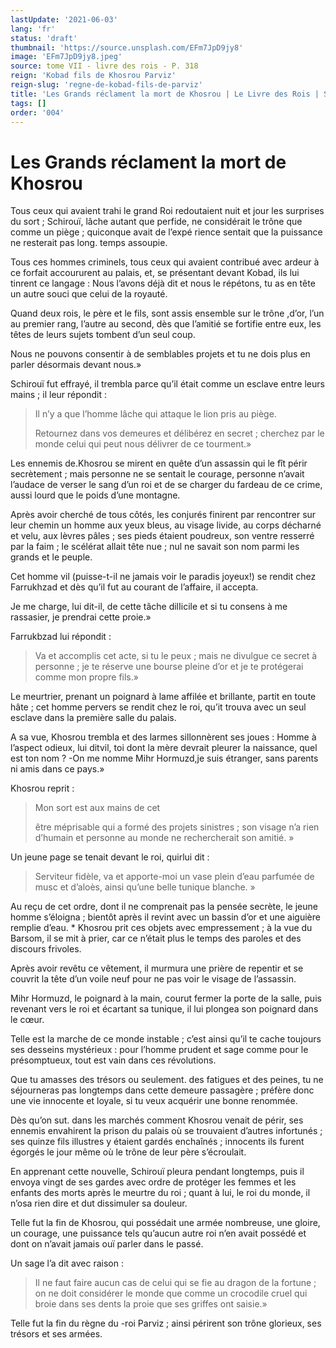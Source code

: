 ```yaml
---
lastUpdate: '2021-06-03'
lang: 'fr'
status: 'draft'
thumbnail: 'https://source.unsplash.com/EFm7JpD9jy8'
image: 'EFm7JpD9jy8.jpeg'
source: tome VII - livre des rois - P. 318
reign: 'Kobad fils de Khosrou Parviz'
reign-slug: 'regne-de-kobad-fils-de-parviz'
title: 'Les Grands réclament la mort de Khosrou | Le Livre des Rois | Shâhnâmeh'
tags: []
order: '004'
---
```


# Les Grands réclament la mort de Khosrou

Tous ceux qui avaient trahi le grand Roi redoutaient nuit et jour les surprises du sort ; Schirouï, lâche autant que perfide, ne considérait le trône que comme un piège ; quiconque avait de l’expé rience sentait que la puissance ne resterait pas long. temps assoupie.

Tous ces hommes criminels, tous ceux qui avaient contribué avec ardeur à ce forfait accoururent au palais, et, se présentant devant Kobad, ils lui tinrent ce langage : Nous l’avons déjà dit et nous le répétons, tu as en tête un autre souci que celui de la royauté.

Quand deux rois, le père et le fils, sont assis ensemble sur le trône ,d’or, l’un au premier rang, l’autre au second, dès que l’amitié se fortifie entre eux, les têtes de leurs sujets tombent d’un seul coup.

Nous ne pouvons consentir à de semblables projets et tu ne dois plus en parler désormais devant nous.»

Schirouï fut effrayé, il trembla parce qu’il était comme un esclave entre leurs mains ; il leur répondit :

> Il n’y a que l’homme lâche qui attaque le lion pris au piège.
>
> Retournez dans vos demeures et délibérez en secret ; cherchez par le monde celui qui peut nous délivrer de ce tourment.»

Les ennemis de.Khosrou se mirent en quête d’un assassin qui le fît périr secrètement ; mais personne ne se sentait le courage, personne n’avait l’audace de verser le sang d’un roi et de se charger du fardeau de ce crime, aussi lourd que le poids d’une montagne.

Après avoir cherché de tous côtés, les conjurés finirent par rencontrer sur leur chemin un homme aux yeux bleus, au visage livide, au corps décharné et velu, aux lèvres pâles ; ses pieds étaient poudreux, son ventre resserré par la faim ; le scélérat allait tête nue ; nul ne savait son nom parmi les grands et le peuple.

Cet homme vil (puisse-t-il ne jamais voir le paradis joyeux!) se rendit chez Farrukhzad et dès qu’il fut au courant de l’affaire, il accepta.

Je me charge, lui dit-il, de cette tâche dilIicile et si tu consens à me rassasier, je prendrai cette proie.»

Farrukbzad lui répondit :

> Va et accomplis cet acte, si tu le peux ; mais ne divulgue ce secret à personne ; je te réserve une bourse pleine d’or et je te protégerai comme mon propre fils.»

Le meurtrier, prenant un poignard à lame affilée et brillante, partit en toute hâte ; cet homme pervers se rendit chez le roi, qu’it trouva avec un seul esclave dans la première salle du palais.

A sa vue, Khosrou trembla et des larmes sillonnèrent ses joues : Homme à l’aspect odieux, lui ditvil, toi dont la mère devrait pleurer la naissance, quel est ton nom ? -On me nomme Mihr Hormuzd,je suis étranger, sans parents ni amis dans ce pays.»

Khosrou reprit :

> Mon sort est aux mains de cet
>
> être méprisable qui a formé des projets sinistres ; son visage n’a rien d’humain et personne au monde ne rechercherait son amitié. »

Un jeune page se tenait devant le roi, quirlui dit :

> Serviteur fidèle, va et apporte-moi un vase plein d’eau parfumée de musc et d’aloès, ainsi qu’une belle tunique blanche. »

Au reçu de cet ordre, dont il ne comprenait pas la pensée secrète, le jeune homme s’éloigna ; bientôt après il revint avec un bassin d’or et une aiguière remplie d’eau. \*
Khosrou prit ces objets avec empressement ; à la vue du Barsom, il se mit à prier, car ce n’était plus le temps des paroles et des discours frivoles.

Après avoir revêtu ce vêtement, il murmura une prière de repentir et se couvrit la tête d’un voile neuf pour ne pas voir le visage de l’assassin.

Mihr Hormuzd, le poignard à la main, courut fermer la porte de la salle, puis revenant vers le roi et écartant sa tunique, il lui plongea son poignard dans le cœur.

Telle est la marche de ce monde instable ; c’est ainsi qu’il te cache toujours ses desseins mystérieux : pour l’homme prudent et sage comme pour le présomptueux, tout est vain dans ces révolutions.

Que tu amasses des trésors ou seulement. des fatigues et des peines, tu ne séjourneras pas longtemps dans cette demeure passagère ; préfère donc une vie innocente et loyale, si tu veux acquérir une bonne renommée.

Dès qu’on sut. dans les marchés comment Khosrou venait de périr, ses ennemis envahirent la prison du palais où se trouvaient d’autres infortunés ; ses quinze fils illustres y étaient gardés enchaînés ; innocents ils furent égorgés le jour même où le trône de leur père s’écroulait.

En apprenant cette nouvelle, Schirouï pleura pendant longtemps, puis il envoya vingt de ses gardes avec ordre de protéger les femmes et les enfants des morts après le meurtre du roi ; quant à lui, le roi du monde, il n’osa rien dire et dut dissimuler sa douleur.

Telle fut la fin de Khosrou, qui possédait une armée nombreuse, une gloire, un courage, une puissance tels qu’aucun autre roi n’en avait possédé et dont on n’avait jamais ouï parler dans le passé.

Un sage l’a dit avec raison :

> Il ne faut faire aucun cas de celui qui se fie au dragon de la fortune ; on ne doit considérer le monde que comme un crocodile cruel qui broie dans ses dents la proie que ses griffes ont saisie.»

Telle fut la fin du règne du
-roi Parviz ; ainsi périrent son trône glorieux, ses trésors et ses armées.
